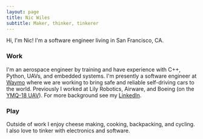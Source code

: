 ```yaml
---
layout: page
title: Nic Wiles
subtitle: Maker, thinker, tinkerer
---
```


Hi, I'm Nic! I'm a software engineer living in San Francisco, CA.

<!--
# TODO(stopthatcow): Add resume link.
-->

### Work
I'm an aerospace engineer by training and have experience with C++, Python, UAVs, and embedded systems. I'm presently a software engineer at [Waymo](https://www.waymo.com) where we are working to bring safe and reliable self-driving cars to the world. Previously I worked at Lily Robotics, Airware, and Boeing (on the [YMQ-18 UAV](https://en.wikipedia.org/wiki/Boeing_A160_Hummingbird)). For more background see my [LinkedIn](https://www.linkedin.com/in/nicholas-wiles-35805912).

### Play
Outside of work I enjoy cheese making, cooking, backpacking, and cycling. I also love to tinker with electronics and software.